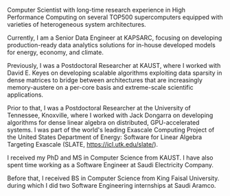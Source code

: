Computer Scientist with long-time research experience in High Performance
Computing on several TOP500 supercomputers equipped with varieties of
heterogeneous system architectures.

Currently, I am a Senior Data Engineer at KAPSARC, focusing on developing
production-ready data analytics solutions for in-house developed models for
energy, economy, and climate.

Previously, I was a Postdoctoral Researcher at KAUST, where I worked with David
E. Keyes on developing scalable algorithms exploiting data sparsity in dense
matrices to bridge between architectures that are increasingly memory-austere on
a per-core basis and extreme-scale scientific applications.

Prior to that, I was a Postdoctoral Researcher at the University of Tennessee,
Knoxville, where I worked with Jack Dongarra on developing algorithms for dense
linear algebra on distributed, GPU-accelerated systems. I was part of the world's
leading Exascale Computing Project of the United States Department of Energy:
Software for Linear Algebra Targeting Exascale (SLATE, https://icl.utk.edu/slate/).

I received my PhD and MS in Computer Science from KAUST. I have also spent time
working as a Software Engineer at Saudi Electricity Company.

Before that, I received BS in Computer Science from King Faisal University. during
which I did two Software Engineering internships at Saudi Aramco.
